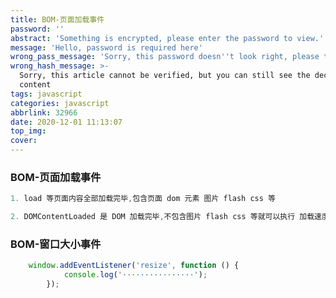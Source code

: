 ```yaml
---
title: BOM-页面加载事件
password: ''
abstract: 'Something is encrypted, please enter the password to view.'
message: 'Hello, password is required here'
wrong_pass_message: 'Sorry, this password doesn''t look right, please try again.'
wrong_hash_message: >-
  Sorry, this article cannot be verified, but you can still see the decrypted
  content
tags: javascript
categories: javascript
abbrlink: 32966
date: 2020-12-01 11:13:07
top_img:
cover:
---
```




###  BOM-页面加载事件
<!-- more -->
```javascript
1. load 等页面内容全部加载完毕,包含页面 dom 元素 图片 flash css 等

2. DOMContentLoaded 是 DOM 加载完毕,不包含图片 flash css 等就可以执行 加载速度比 load更快一些
```



###  BOM-窗口大小事件

```javascript
    window.addEventListener('resize', function () {
            console.log('················');
        });
```

